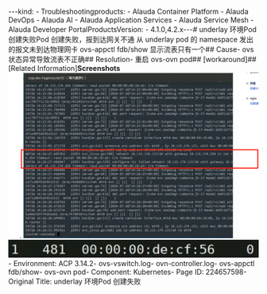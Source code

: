 ---kind:   - Troubleshootingproducts:    - Alauda Container Platform   - Alauda DevOps   - Alauda AI   - Alauda Application Services   - Alauda Service Mesh   - Alauda Developer PortalProductsVersion:   - 4.1.0,4.2.x---<!-- A type of document that involves encountering a fault, diag...it, performing root cause analysis, and providing solutions. --># underlay 环境Pod 创建失败Pod 创建失败，报到达网关不通 从 underlay pod 的 namespace 发出的报文未到达物理网卡 ovs-appctl fdb/show 显示流表只有一个## Cause- ovs 状态异常导致流表不正确## Resolution- 重启 ovs-ovn pod## [workaround]## [Related Information]**Screenshots**![](assets/underlay-huan-jing-pod-chuang-jian-shi-bai/image-2024-7-28_14-52-13.png)![](assets/underlay-huan-jing-pod-chuang-jian-shi-bai/image-2024-7-28_14-58-0.png)- Environment: ACP 3.14.2- ovs-vswitch.log- ovn-controller.log- ovs-appctl fdb/show- ovs-ovn pod- Component: Kubernetes- Page ID: 224657598- Original Title: underlay 环境Pod 创建失败